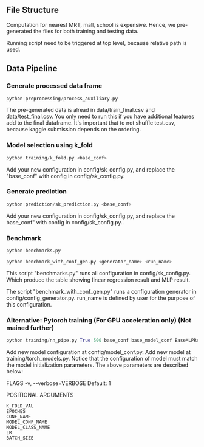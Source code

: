 ## File Structure

Computation for nearest MRT, mall, school is expensive. Hence, we pre-generated the files for both training and testing data.

Running script need to be triggered at top level, because relative path is used.

## Data Pipeline

### Generate processed data frame

```python
python preprocessing/process_auxiliary.py
```

The pre-generated data is alread in data/train_final.csv and data/test_final.csv. You only need to run this if you have additional features add to the final dataframe. It's important that to not shuffle test.csv, because kaggle submission depends on the ordering.

### Model selection using k_fold

```python
python training/k_fold.py <base_conf>
```

Add your new configuration in config/sk_config.py, and replace the "base_conf" with config in config/sk_config.py.

### Generate prediction

```python
python prediction/sk_prediction.py <base_conf> 
```

Add your new configuration in config/sk_config.py, and replace the base_conf" with config in config/sk_config.py..

### Benchmark

```python
python benchmarks.py

python benchmark_with_conf_gen.py <generator_name> <run_name>
```

This script "benchmarks.py" runs all configuration in config/sk_config.py. Which produce the table showing linear regression result and MLP result.

The script "benchmark_with_conf_gen.py" runs a configuration generator in config/config_generator.py. run_name is defined by user for the purpose of this configuration.

### Alternative: Pytorch training (For GPU acceleration only) (Not mained further)

```python
python training/nn_pipe.py True 500 base_conf base_model_conf BaseMLPRegressor 0.001 128 0
```

Add new model configuration at config/model_conf.py. Add new model at training/torch_models.py. Notice that the configuration of model must match the model initialization parameters. The above parameters are described below:

FLAGS
    -v, --verbose=VERBOSE
        Default: 1

POSITIONAL ARGUMENTS

    K_FOLD_VAL
    EPOCHES
    CONF_NAME
    MODEL_CONF_NAME
    MODEL_CLASS_NAME
    LR
    BATCH_SIZE
